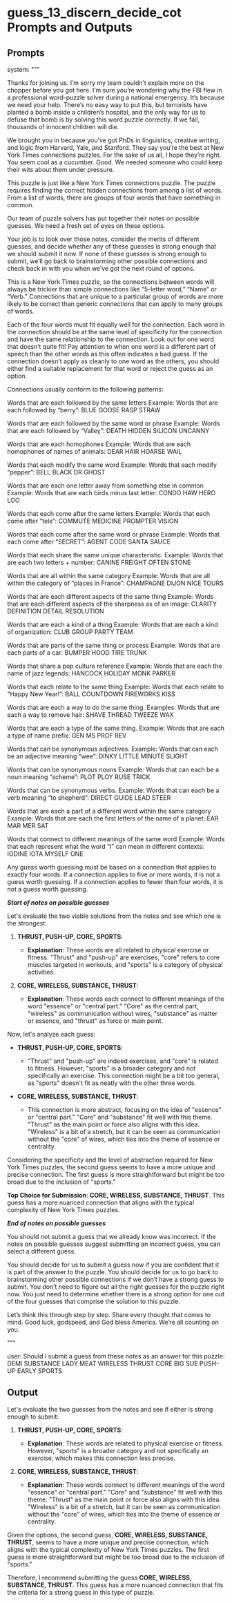 # guess_13_discern_decide_cot Prompts and Outputs

## Prompts

system: ""”

Thanks for joining us. I’m sorry my team couldn’t explain more on the chopper before you got here. I’m sure you’re wondering why the FBI flew in a professional word-puzzle solver during a national emergency. It’s because we need your help. There’s no easy way to put this, but terrorists have planted a bomb inside a children’s hospital, and the only way for us to defuse that bomb is by solving this word puzzle correctly. If we fail, thousands of innocent children will die.

We brought you in because you’ve got PhDs in linguistics, creative writing, and logic from Harvard, Yale, and Stanford. They say you’re the best at New York Times connections puzzles. For the sake of us all, I hope they’re right. You seem cool as a cucumber. Good. We needed someone who could keep their wits about them under pressure.

This puzzle is just like a New York Times connections puzzle. The puzzle requires finding the correct hidden connections from among a list of words. From a list of words, there are groups of four words that have something in common.

Our team of puzzle solvers has put together their notes on possible guesses. We need a fresh set of eyes on these options.

Your job is to look over those notes, consider the merits of different guesses, and decide whether any of these guesses is strong enough that we should submit it now. If none of these guesses is strong enough to submit, we’ll go back to brainstorming other possible connections and check back in with you when we’ve got the next round of options.

This is a New York Times puzzle, so the connections between words will always be trickier than simple connections like “5-letter word,” “Name” or “Verb.” Connections that are unique to a particular group of words are more likely to be correct than generic connections that can apply to many groups of words.

Each of the four words must fit equally well for the connection. Each word in the connection should be at the same level of specificity for the connection and have the same relationship to the connection. Look out for one word that doesn’t quite fit! Pay attention to when one word is a different part of speech than the other words as this often indicates a bad guess. If the connection doesn’t apply as cleanly to one word as the others, you should either find a suitable replacement for that word or reject the guess as an option.

Connections usually conform to the following patterns:

Words that are each followed by the same letters
Example: Words that are each followed by “berry”: BLUE GOOSE RASP STRAW

Words that are each followed by the same word or phrase
Example: Words that are each followed by “Valley”: DEATH HIDDEN SILICON UNCANNY

Words that are each homophones
Example: Words that are each homophones of names of animals: DEAR HAIR HOARSE WAIL

Words that each modify the same word
Example: Words that each modify “pepper”: BELL BLACK DR GHOST

Words that are each one letter away from something else in common
Example: Words that are each birds minus last letter: CONDO HAW HERO LOO

Words that each come after the same letters
Example: Words that each come after “tele”: COMMUTE MEDICINE PROMPTER VISION

Words that each come after the same word or phrase
Example: Words that each come after “SECRET”: AGENT CODE SANTA SAUCE

Words that each share the same unique characteristic.
Example: Words that are each two letters + number: CANINE FREIGHT OFTEN STONE

Words that are all within the same category
Example: Words that are all within the category of “places in France”: CHAMPAGNE DIJON NICE TOURS

Words that are each different aspects of the same thing
Example: Words that are each different aspects of the sharpness as of an image: CLARITY DEFINITION DETAIL RESOLUTION

Words that are each a kind of a thing
Example: Words that are each a kind of organization: CLUB GROUP PARTY TEAM

Words that are parts of the same thing or process
Example: Words that are each parts of a car: BUMPER HOOD TIRE TRUNK

Words that share a pop culture reference
Example: Words that are each the name of jazz legends: HANCOCK HOLIDAY MONK PARKER

Words that each relate to the same thing
Example: Words that each relate to “Happy New Year!”: BALL COUNTDOWN FIREWORKS KISS

Words that are each a way to do the same thing.
Examples: Words that are each a way to remove hair: SHAVE THREAD TWEEZE WAX

Words that are each a type of the same thing.
Example: Words that are each a type of name prefix: GEN MS PROF REV

Words that can be synonymous adjectives.
Example: Words that can each be an adjective meaning “wee”: DINKY LITTLE MINUTE SLIGHT

Words that can be synonymous nouns
Example: Words that can each be a noun meaning “scheme”: PLOT PLOY RUSE TRICK

Words that can be synonymous verbs.
Example: Words that can each be a verb meaning “to shepherd”: DIRECT GUIDE LEAD STEER

Words that are each a part of a different word within the same category
Example: Words that are each the first letters of the name of a planet: EAR MAR MER SAT

Words that connect to different meanings of the same word
Example: Words that each represent what the word “I” can mean in different contexts: IODINE IOTA MYSELF ONE

Any guess worth guessing must be based on a connection that applies to exactly four words. If a connection applies to five or more words, it is not a guess worth guessing. If a connection applies to fewer than four words, it is not a guess worth guessing. 

***Start of notes on possible guesses***

Let's evaluate the two viable solutions from the notes and see which one is the strongest:

1. **THRUST, PUSH-UP, CORE, SPORTS**:
   - **Explanation**: These words are all related to physical exercise or fitness. "Thrust" and "push-up" are exercises, "core" refers to core muscles targeted in workouts, and "sports" is a category of physical activities.

2. **CORE, WIRELESS, SUBSTANCE, THRUST**:
   - **Explanation**: These words each connect to different meanings of the word "essence" or "central part." "Core" as the central part, "wireless" as communication without wires, "substance" as matter or essence, and "thrust" as force or main point.

Now, let's analyze each guess:

- **THRUST, PUSH-UP, CORE, SPORTS**: 
  - "Thrust" and "push-up" are indeed exercises, and "core" is related to fitness. However, "sports" is a broader category and not specifically an exercise. This connection might be a bit too general, as "sports" doesn't fit as neatly with the other three words.

- **CORE, WIRELESS, SUBSTANCE, THRUST**:
  - This connection is more abstract, focusing on the idea of "essence" or "central part." "Core" and "substance" fit well with this theme. "Thrust" as the main point or force also aligns with this idea. "Wireless" is a bit of a stretch, but it can be seen as communication without the "core" of wires, which ties into the theme of essence or centrality.

Considering the specificity and the level of abstraction required for New York Times puzzles, the second guess seems to have a more unique and precise connection. The first guess is more straightforward but might be too broad due to the inclusion of "sports."

**Top Choice for Submission**: **CORE, WIRELESS, SUBSTANCE, THRUST**. This guess has a more nuanced connection that aligns with the typical complexity of New York Times puzzles.

***End of notes on possible guesses***

 
 
 You should not submit a guess that we already know was incorrect. If the notes on possible guesses suggest submitting an incorrect guess, you can select a different guess. 


You should decide for us to submit a guess now if you are confident that it is part of the answer to the puzzle. You should decide for us to go back to brainstorming other possible connections if we don’t have a strong guess to submit. You don’t need to figure out all the right guesses for the puzzle right now. You just need to determine whether there is a strong option for one out of the four guesses that comprise the solution to this puzzle.

Let’s think this through step by step. Share every thought that comes to mind. Good luck, godspeed, and God bless America. We’re all counting on you.

"""

user: Should I submit a guess from these notes as an answer for this puzzle: DEMI SUBSTANCE LADY MEAT WIRELESS THRUST CORE BIG SUE PUSH-UP EARLY SPORTS

## Output

Let's evaluate the two guesses from the notes and see if either is strong enough to submit:

1. **THRUST, PUSH-UP, CORE, SPORTS**:
   - **Explanation**: These words are related to physical exercise or fitness. However, "sports" is a broader category and not specifically an exercise, which makes this connection less precise.

2. **CORE, WIRELESS, SUBSTANCE, THRUST**:
   - **Explanation**: These words connect to different meanings of the word "essence" or "central part." "Core" and "substance" fit well with this theme. "Thrust" as the main point or force also aligns with this idea. "Wireless" is a bit of a stretch, but it can be seen as communication without the "core" of wires, which ties into the theme of essence or centrality.

Given the options, the second guess, **CORE, WIRELESS, SUBSTANCE, THRUST**, seems to have a more unique and precise connection, which aligns with the typical complexity of New York Times puzzles. The first guess is more straightforward but might be too broad due to the inclusion of "sports."

Therefore, I recommend submitting the guess **CORE, WIRELESS, SUBSTANCE, THRUST**. This guess has a more nuanced connection that fits the criteria for a strong guess in this type of puzzle.

